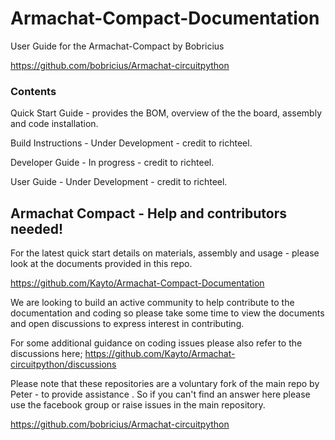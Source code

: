 # Armachat-Compact-Documentation
User Guide for the Armachat-Compact
by Bobricius

https://github.com/bobricius/Armachat-circuitpython

### Contents ###

Quick Start Guide - provides the BOM, overview of the the board, assembly and code installation.

Build Instructions - Under Development - credit to richteel.

Developer Guide - In progress - credit to richteel.

User Guide - Under Development - credit to richteel.


## Armachat Compact - Help and contributors needed!

For the latest quick start details on materials, assembly and usage - please look at the documents provided in this repo.

https://github.com/Kayto/Armachat-Compact-Documentation

We are looking to build an active community to help contribute to the documentation and coding so please take some time to view the documents and open discussions to express interest in contributing.

For some additional guidance on coding issues please also refer to the discussions here;
https://github.com/Kayto/Armachat-circuitpython/discussions

Please note that these repositories are a voluntary fork of the main repo by Peter - to provide assistance . So if you can't find an answer here please use the facebook group or raise issues in the main repository.

https://github.com/bobricius/Armachat-circuitpython
